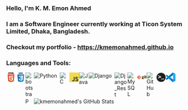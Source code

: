 ### Hello, I'm K. M. Emon Ahmed
### I am a Software Engineer currently working at Ticon System Limited, Dhaka, Bangladesh.
### Checkout my portfolio - https://kmemonahmed.github.io


### Languages and Tools:

<img align="left" alt="HTML5" width="26px" src="https://raw.githubusercontent.com/github/explore/80688e429a7d4ef2fca1e82350fe8e3517d3494d/topics/html/html.png" />
<img align="left" alt="CSS3" width="26px" src="https://raw.githubusercontent.com/github/explore/80688e429a7d4ef2fca1e82350fe8e3517d3494d/topics/css/css.png" />
<img align="left" alt="bootstrap" width="23px" src="https://seeklogo.com/images/B/bootstrap-5-logo-85A1F11F4F-seeklogo.com.png" />
<img align="left" alt="Python" width="70x" src="https://www.python.org/static/community_logos/python-logo-inkscape.svg" />
<img align="left" alt="C" width="26px" src="https://seeklogo.com/images/C/c-logo-672525892C-seeklogo.com.png" />
<img align="left" alt="JavaScript" width="26px" src="https://raw.githubusercontent.com/github/explore/80688e429a7d4ef2fca1e82350fe8e3517d3494d/topics/javascript/javascript.png" />
<img align="left" alt="Java" width="26px" src="https://seeklogo.com/images/J/java-logo-7F8B35BAB3-seeklogo.com.png" />
<img align="left" alt="Django" width="70px" src="https://static.djangoproject.com/img/logos/django-logo-positive.svg" />
<img align="left" alt="Django_Rest" width="35px" src="https://static.cex.io/img/pages/rest.svg" />
<!-- <img align="left" alt="SQL" width="26px" src="https://www.flaticon.com/svg/static/icons/svg/3161/3161158.svg" /> -->
<img align="left" alt="MySQL" width="26px" src="https://cdn-icons-png.flaticon.com/512/919/919836.png" />
<img align="left" alt="Git" width="26px" src="https://raw.githubusercontent.com/github/explore/80688e429a7d4ef2fca1e82350fe8e3517d3494d/topics/git/git.png" />
<img align="left" alt="GitHub" width="26px" src="https://cdn2.iconfinder.com/data/icons/social-icons-grey/512/GITHUB-512.png" />
<img align="left" alt="Terminal" width="26px" src="https://raw.githubusercontent.com/github/explore/80688e429a7d4ef2fca1e82350fe8e3517d3494d/topics/terminal/terminal.png" />
<img align="left" alt="Visual Studio Code" width="26px" src="https://raw.githubusercontent.com/github/explore/80688e429a7d4ef2fca1e82350fe8e3517d3494d/topics/visual-studio-code/visual-studio-code.png" />

<br />
<br />
<div class="row">

<img align="center" alt="kmemonahmed's GitHub Stats" src="https://github-readme-stats.vercel.app/api?username=kmemonahmed&theme=vue-dark&show_icons=true&count_private=true&hide=contribs,prs&include_all_commits=true" />

<!-- [![kmemonahmed's wakatime stats](https://github-readme-stats.vercel.app/api/wakatime?username=kmemonahmed&theme=vue-dark)](https://wakatime.com/@kmemonahmed) -->

<!-- [![Top Langs](https://github-readme-stats.vercel.app/api/top-langs/?username=kmemonahmed&theme=vue-dark)](https://kmemonahmed.github.io/) -->

</div>

<div class="row">



</div>
